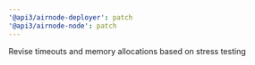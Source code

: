 ```yaml
---
'@api3/airnode-deployer': patch
'@api3/airnode-node': patch
---
```


Revise timeouts and memory allocations based on stress testing
